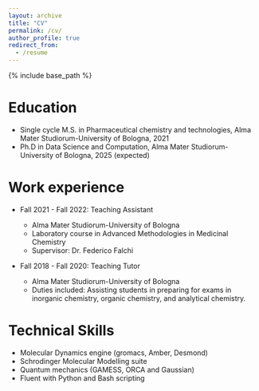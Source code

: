 ```yaml
---
layout: archive
title: "CV"
permalink: /cv/
author_profile: true
redirect_from:
  - /resume
---
```


{% include base_path %}

Education
======
* Single cycle M.S. in Pharmaceutical chemistry and technologies, Alma Mater Studiorum-University of Bologna, 2021
* Ph.D in Data Science and Computation, Alma Mater Studiorum-University of Bologna, 2025 (expected)

Work experience
======
* Fall 2021 - Fall 2022: Teaching Assistant
  * Alma Mater Studiorum-University of Bologna
  * Laboratory course in Advanced Methodologies in Medicinal Chemistry
  * Supervisor: Dr. Federico Falchi

* Fall 2018 - Fall 2020: Teaching Tutor
  * Alma Mater Studiorum-University of Bologna
  * Duties included: Assisting students in preparing for exams in inorganic chemistry, organic chemistry, and analytical chemistry.
  
Technical Skills
======
* Molecular Dynamics engine (gromacs, Amber, Desmond)
* Schrodinger Molecular Modelling suite
* Quantum mechanics (GAMESS, ORCA and Gaussian)
* Fluent with Python and Bash scripting 


  